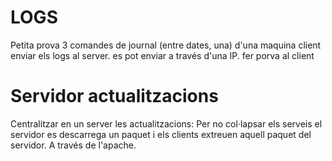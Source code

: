 # LOGS
Petita prova
3 comandes de journal (entre dates, una)
d'una maquina client enviar els logs al server. es pot enviar a través d'una IP. fer porva al client 

# Servidor actualitzacions

Centralitzar en un server les actualitzacions: Per no col·lapsar els serveis el servidor es descarrega un paquet i els clients extreuen aquell paquet del servidor.  A través de l'apache.
